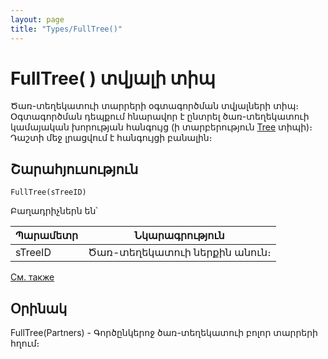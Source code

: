 ```yaml
---
layout: page
title: "Types/FullTree()"
---
```


# FullTree( ) տվյալի տիպ

Ծառ-տեղեկատուի տարրերի օգտագործման տվյալների տիպ։ Օգտագործման դեպքում հնարավոր է ընտրել ծառ-տեղեկատուի կամայական խորության հանգույց (ի տարբերություն [Tree](Tree.md) տիպի)։ Դաշտի մեջ լրացվում է հանգույցի բանալին։


## Շարահյուսություն

``` 
FullTree(sTreeID)
```

Բաղադրիչներն են՝


| Պարամետր | Նկարագրություն |
|--|--|
| sTreeID | Ծառ-տեղեկատուի ներքին անուն։ |



[См. также](../types.html)


## Օրինակ

FullTree(Partners) - Գործընկերոջ ծառ-տեղեկատուի բոլոր տարրերի հղում։
